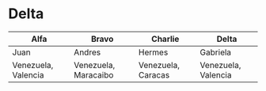 # Delta

| Alfa | Bravo  | Charlie | Delta |
| --------- | --------- | --------- | --------- |
| Juan | Andres | Hermes| Gabriela |
| Venezuela, Valencia | Venezuela, Maracaibo | Venezuela, Caracas | Venezuela, Valencia |
